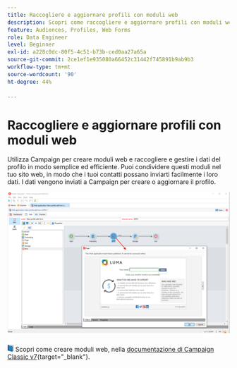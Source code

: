 ```yaml
---
title: Raccogliere e aggiornare profili con moduli web
description: Scopri come raccogliere e aggiornare profili con moduli web
feature: Audiences, Profiles, Web Forms
role: Data Engineer
level: Beginner
exl-id: a228c0dc-80f5-4c51-b73b-ced0aa27a65a
source-git-commit: 2ce1ef1e935080a66452c31442f745891b9ab9b3
workflow-type: tm+mt
source-wordcount: '90'
ht-degree: 44%

---
```


# Raccogliere e aggiornare profili con moduli web

Utilizza Campaign per creare moduli web e raccogliere e gestire i dati del profilo in modo semplice ed efficiente. Puoi condividere questi moduli nel tuo sito web, in modo che i tuoi contatti possano inviarti facilmente i loro dati. I dati vengono inviati a Campaign per creare o aggiornare il profilo.

![](assets/web-form-page.png)

![](../assets/do-not-localize/book.png) Scopri come creare moduli web, nella [documentazione di Campaign Classic v7](https://experienceleague.adobe.com/docs/campaign-classic/using/designing-content/web-forms/about-web-forms.html?lang=it){target=&quot;_blank&quot;}.
